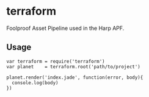 # terraform

Foolproof Asset Pipeline used in the Harp APF.

## Usage

    var terraform = require('terraform')
    var planet    = terraform.root('path/to/project')

    planet.render('index.jade', function(error, body){
      console.log(body)
    })